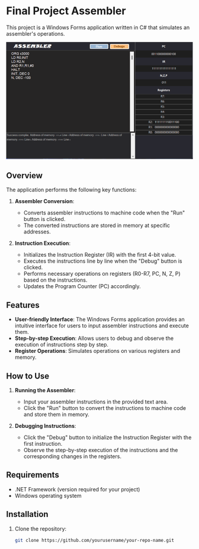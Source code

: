 # Final Project Assembler

This project is a Windows Forms application written in C# that simulates an assembler's operations.

![Screenshot](screenshot.png)

## Overview

The application performs the following key functions:

1. **Assembler Conversion**: 
   - Converts assembler instructions to machine code when the "Run" button is clicked.
   - The converted instructions are stored in memory at specific addresses.

2. **Instruction Execution**:
   - Initializes the Instruction Register (IR) with the first 4-bit value.
   - Executes the instructions line by line when the "Debug" button is clicked.
   - Performs necessary operations on registers (R0-R7, PC, N, Z, P) based on the instructions.
   - Updates the Program Counter (PC) accordingly.

## Features

- **User-friendly Interface**: The Windows Forms application provides an intuitive interface for users to input assembler instructions and execute them.
- **Step-by-step Execution**: Allows users to debug and observe the execution of instructions step by step.
- **Register Operations**: Simulates operations on various registers and memory.

## How to Use

1. **Running the Assembler**:
   - Input your assembler instructions in the provided text area.
   - Click the "Run" button to convert the instructions to machine code and store them in memory.

2. **Debugging Instructions**:
   - Click the "Debug" button to initialize the Instruction Register with the first instruction.
   - Observe the step-by-step execution of the instructions and the corresponding changes in the registers.

## Requirements

- .NET Framework (version required for your project)
- Windows operating system

## Installation

1. Clone the repository:
   ```sh
   git clone https://github.com/yourusername/your-repo-name.git
